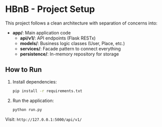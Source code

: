 # HBnB - Project Setup

This project follows a clean architecture with separation of concerns into:

- **app/**: Main application code
  - **api/v1/**: API endpoints (Flask RESTx)
  - **models/**: Business logic classes (User, Place, etc.)
  - **services/**: Facade pattern to connect everything
  - **persistence/**: In-memory repository for storage

## How to Run

1. Install dependencies:
    ```bash
    pip install -r requirements.txt
    ```

2. Run the application:
    ```bash
    python run.py
    ```

Visit: `http://127.0.0.1:5000/api/v1/`
